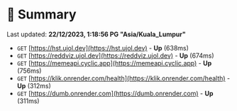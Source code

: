 # 📖 Summary
Last updated: **22/12/2023, 1:18:56 PG "Asia/Kuala_Lumpur"**

- `GET` [https://hst.ujol.dev](https://hst.ujol.dev) - **Up** (638ms)
- `GET` [https://reddviz.ujol.dev](https://reddviz.ujol.dev) - **Up** (674ms)
- `GET` [https://memeapi.cyclic.app](https://memeapi.cyclic.app) - **Up** (756ms)
- `GET` [https://klik.onrender.com/health](https://klik.onrender.com/health) - **Up** (312ms)
- `GET` [https://dumb.onrender.com](https://dumb.onrender.com) - **Up** (311ms)
